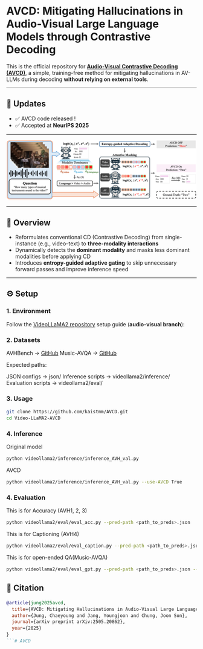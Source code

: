 # AVCD: Mitigating Hallucinations in Audio-Visual Large Language Models through Contrastive Decoding

This is the official repository for **[Audio-Visual Contrastive Decoding (AVCD)](https://arxiv.org/abs/2505.20862)**, a simple, training-free method for mitigating hallucinations in AV-LLMs during decoding **without relying on external tools**.


---

## 🚀 Updates
- ✅ AVCD code released !
- ✅ Accepted at **NeurIPS 2025**  

---

![Overview of AVCD](AVCD.png)

---

## 📖 Overview
- Reformulates conventional CD (Contrastive Decoding) from single-instance (e.g., video–text) to **three-modality interactions**  
- Dynamically detects the **dominant modality** and masks less dominant modalities before applying CD  
- Introduces **entropy-guided adaptive gating** to skip unnecessary forward passes and improve inference speed  

---

## ⚙️ Setup

### 1. Environment
Follow the [VideoLLaMA2 repository](https://github.com/DAMO-NLP-SG/VideoLLaMA2) setup guide (**audio-visual branch**):


### 2. Datasets

AVHBench → [GitHub](https://github.com/kaist-ami/AVHBench)
Music-AVQA → [GitHub](https://github.com/GeWu-Lab/MUSIC-AVQA)

Expected paths:

JSON configs → json/
Inference scripts → videollama2/inference/
Evaluation scripts → videollama2/eval/

### 3. Usage

```bash
git clone https://github.com/kaistmm/AVCD.git
cd Video-LLaMA2-AVCD
```

### 4. Inference

Original model
```bash
python videollama2/inference/inference_AVH_val.py
```

AVCD
```bash
python videollama2/inference/inference_AVH_val.py --use-AVCD True
```

### 4. Evaluation
This is for Accuracy (AVH1, 2, 3)
```bash
python videollama2/eval/eval_acc.py --pred-path <path_to_preds>.json
```

This is for Captioning (AVH4)
```bash
python videollama2/eval/eval_caption.py --pred-path <path_to_preds>.json --output-dir <dir>
```

This is for open-ended QA(Music-AVQA)
```bash
python videollama2/eval/eval_gpt.py --pred-path <path_to_preds>.json --output-dir <dir>
```

## 📝 Citation
```bibtex
@article{jung2025avcd,
  title={AVCD: Mitigating Hallucinations in Audio-Visual Large Language Models through Contrastive Decoding},
  author={Jung, Chaeyoung and Jang, Youngjoon and Chung, Joon Son},
  journal={arXiv preprint arXiv:2505.20862},
  year={2025}
}
```# AVCD
